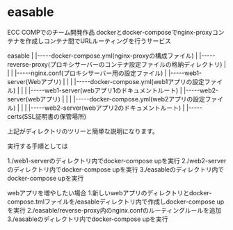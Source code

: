 # easable

ECC COMPでのチーム開発作品
dockerとdocker-composeでnginx-proxyコンテナを作成しコンテナ間でURLルーティングを行うサービス

easable
   |
   |-----docker-compose.yml(nginx-proxyの構成ファイル)
   |
   |-----reverse-proxy(プロキシサーバーのコンテナ設定ファイルの格納ディレクトリ)
   |           |
   |           |-----nginx.conf(プロキシサーバー用の設定ファイル)
   |
   |-----web1-server(Webアプリ)
   |           |
   |           |-----docker-compose.yml(web1アプリの設定ファイル)
   |           |
   |           |-----web1-server(webアプリ1のドキュメントルート)
   |
   |-----web2-server(webアプリ)
   |           |
   |           |-----docker-compose.yml(web2アプリの設定ファイル)
   |           |
   |           |-----web2-server(webアプリ2のドキュメントルート)
   |
   |-----certs(SSL証明書の保管場所)
   
   
   上記がディレクトリのツリーと簡単な説明になります。
   
   
   実行する手順としては
   
   1./web1-serverのディレクトリ内でdocker-compose upを実行
   2./web2-serverのディレクトリ内でdocker-compose upを実行
   3./easableのディレクトリ内でdocker-compose upを実行
   
   
   webアプリを増やしたい場合
   1.新しいwebアプリのディレクトリとdocker-compose.tmlファイルを/easableディレクトリ内で作成しdocker-compose upを実行
   2./easable/reverse-proxy内のnginx.confのルーティングルールを追加
   3./easableのディレクトリ内でdocker-compose upを実行
